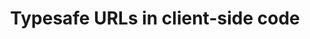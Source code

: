 ---
title: Typesafe URLs in client-side code
url: https://www.fpcomplete.com/user/snoyberg/yesod/typesafe-urls-in-client-side-code
authors:
- Michael Snoyman
type: article
tags:
- web
- web frameworks
libraries:
- Yesod
doHaskell-type: extended example
dohaskell-year: 2013
---